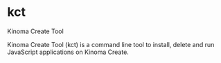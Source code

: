 # kct
Kinoma Create Tool

Kinoma Create Tool (kct) is a command line tool to install, delete and run JavaScript applications on Kinoma Create. 
